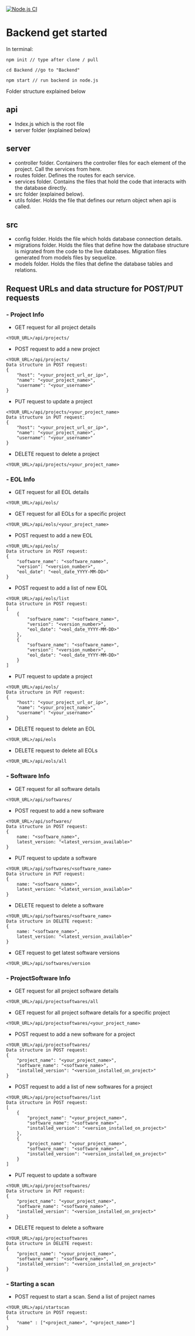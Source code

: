 [![Node.js CI](https://github.com/Zeppily/Softala-Version-Checker/actions/workflows/node.js.yml/badge.svg)](https://github.com/Zeppily/Softala-Version-Checker/actions/workflows/node.js.yml)

# Backend get started

In terminal:

```
npm init // type after clone / pull
```

```
cd Backend //go to "Backend"
```

```
npm start // run backend in node.js
```

Folder structure explained below

## api

- Index.js which is the root file
- server folder (explained below)

## server

- controller folder. Containers the controller files for each element of the project. Call the services from here.
- routes folder. Defines the routes for each service.
- services folder. Contains the files that hold the code that interacts with the database directly.
- src folder (explained below).
- utils folder. Holds the file that defines our return object when api is called.

## src

- config folder. Holds the file which holds database connection details.
- migrations folder. Holds the files that define how the database structure is migrated from the code to the live databases. Migration files generated from models files by sequelize.
- models folder. Holds the files that define the database tables and relations.

## Request URLs and data structure for POST/PUT requests

### - Project Info

- GET request for all project details

```
<YOUR_URL>/api/projects/
```

- POST request to add a new project

```
<YOUR_URL>/api/projects/
Data structure in POST request:
{
    "host": "<your_project_url_or_ip>",
    "name": "<your_project_name>",
    "username": "<your_username>"
}
```

- PUT request to update a project

```
<YOUR_URL>/api/projects/<your_project_name>
Data structure in PUT request:
{
    "host": "<your_project_url_or_ip>",
    "name": "<your_project_name>",
    "username": "<your_username>"
}
```

- DELETE request to delete a project

```
<YOUR_URL>/api/projects/<your_project_name>
```

### - EOL Info

- GET request for all EOL details

```
<YOUR_URL>/api/eols/
```

- GET request for all EOLs for a specific project

```
<YOUR_URL>/api/eols/<your_project_name>
```

- POST request to add a new EOL

```
<YOUR_URL>/api/eols/
Data structure in POST request:
{
    "software_name": "<software_name>",
    "version": "<version_number>",
    "eol_date": "<eol_date_YYYY-MM-DD>"
}
```

- POST request to add a list of new EOL

```
<YOUR_URL>/api/eols/list
Data structure in POST request:
[
    {
        "software_name": "<software_name>",
        "version": "<version_number>",
        "eol_date": "<eol_date_YYYY-MM-DD>"
    },
    {
        "software_name": "<software_name>",
        "version": "<version_number>",
        "eol_date": "<eol_date_YYYY-MM-DD>"
    }
]
```

- PUT request to update a project

```
<YOUR_URL>/api/eols/
Data structure in PUT request:
{
    "host": "<your_project_url_or_ip>",
    "name": "<your_project_name>",
    "username": "<your_username>"
}
```

- DELETE request to delete an EOL

```
<YOUR_URL>/api/eols
```

- DELETE request to delete all EOLs

```
<YOUR_URL>/api/eols/all
```

### - Software Info

- GET request for all software details

```
<YOUR_URL>/api/softwares/
```

- POST request to add a new software

```
<YOUR_URL>/api/softwares/
Data structure in POST request:
{
    name: "<software_name>",
    latest_version: "<latest_version_available>"
}
```

- PUT request to update a software

```
<YOUR_URL>/api/softwares/<software_name>
Data structure in PUT request:
{
    name: "<software_name>",
    latest_version: "<latest_version_available>"
}
```

- DELETE request to delete a software

```
<YOUR_URL>/api/softwares/<software_name>
Data structure in DELETE request:
{
    name: "<software_name>",
    latest_version: "<latest_version_available>"
}
```

- GET request to get latest software versions

```
<YOUR_URL>/api/softwares/version
```

### - ProjectSoftware Info

- GET request for all project software details

```
<YOUR_URL>/api/projectsoftwares/all
```

- GET request for all project software details for a specific project

```
<YOUR_URL>/api/projectsoftwares/<your_project_name>
```

- POST request to add a new software for a project

```
<YOUR_URL>/api/projectsoftwares/
Data structure in POST request:
{
    "project_name": "<your_project_name>",
    "software_name": "<software_name>",
    "installed_version": "<version_installed_on_project>"
}
```

- POST request to add a list of new softwares for a project

```
<YOUR_URL>/api/projectsoftwares/list
Data structure in POST request:
[
    {
        "project_name": "<your_project_name>",
        "software_name": "<software_name>",
        "installed_version": "<version_installed_on_project>"
    },
    {
        "project_name": "<your_project_name>",
        "software_name": "<software_name>",
        "installed_version": "<version_installed_on_project>"
    }
]
```

- PUT request to update a software

```
<YOUR_URL>/api/projectsoftwares/
Data structure in PUT request:
{
    "project_name": "<your_project_name>",
    "software_name": "<software_name>",
    "installed_version": "<version_installed_on_project>"
}
```

- DELETE request to delete a software

```
<YOUR_URL>/api/projectsoftwares
Data structure in DELETE request:
{
    "project_name": "<your_project_name>",
    "software_name": "<software_name>",
    "installed_version": "<version_installed_on_project>"
}
```

### - Starting a scan

- POST request to start a scan. Send a list of project names

```
<YOUR_URL>/api/startscan
Data structure in POST request:
{
    "name" : ["<project_name>", "<project_name>"]
}
```

